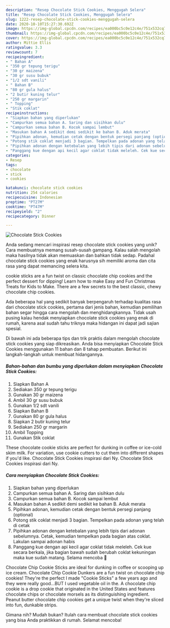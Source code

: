 ```yaml
---
description: "Resep Chocolate Stick Cookies, Menggugah Selera"
title: "Resep Chocolate Stick Cookies, Menggugah Selera"
slug: 1222-resep-chocolate-stick-cookies-menggugah-selera
date: 2020-10-10T15:27:30.692Z
image: https://img-global.cpcdn.com/recipes/ea000bc5c0e12c4e/751x532cq70/chocolate-stick-cookies-foto-resep-utama.jpg
thumbnail: https://img-global.cpcdn.com/recipes/ea000bc5c0e12c4e/751x532cq70/chocolate-stick-cookies-foto-resep-utama.jpg
cover: https://img-global.cpcdn.com/recipes/ea000bc5c0e12c4e/751x532cq70/chocolate-stick-cookies-foto-resep-utama.jpg
author: Mittie Ellis
ratingvalue: 3.3
reviewcount: 7
recipeingredient:
- " Bahan A"
- "350 gr tepung terigu"
- "30 gr maizena"
- "30 gr susu bubuk"
- "1/2 sdt vanili"
- " Bahan B"
- "80 gr gula halus"
- "2 butir kuning telur"
- "250 gr margarin"
- " Topping"
- "Stik coklat"
recipeinstructions:
- "Siapkan bahan yang diperlukan"
- "Campurkan semua bahan A. Saring dan sisihkan dulu"
- "Campurkan semua bahan B. Kocok sampai lembut"
- "Masukan bahan A sedikit demi sedikit ke bahan B. Aduk merata"
- "Pipihkan adonan, kemudian cetak dengan bentuk persegi panjang (optional)"
- "Potong stik coklat menjadi 3 bagian. Tempelkan pada adonan yang telah di cetak"
- "Pipihkan adonan dengan ketebalan yang lebih tipis dari adonan sebelumnya. Cetak, kemudian tempelkan pada bagian atas coklat. Lakulan sampai adonan habis"
- "Panggang kue dengan api kecil agar coklat tidak meleleh. Cek kue secara berkala, jika bagian bawah sudah berubah coklat kekuningan maka kue sudah matang. Selama mencoba 🐻"
categories:
- Resep
tags:
- chocolate
- stick
- cookies

katakunci: chocolate stick cookies 
nutrition: 254 calories
recipecuisine: Indonesian
preptime: "PT27M"
cooktime: "PT47M"
recipeyield: "2"
recipecategory: Dinner

---
```



![Chocolate Stick Cookies](https://img-global.cpcdn.com/recipes/ea000bc5c0e12c4e/751x532cq70/chocolate-stick-cookies-foto-resep-utama.jpg)

Anda sedang mencari inspirasi resep chocolate stick cookies yang unik? Cara membuatnya memang susah-susah gampang. Kalau salah mengolah maka hasilnya tidak akan memuaskan dan bahkan tidak sedap. Padahal chocolate stick cookies yang enak harusnya sih memiliki aroma dan cita rasa yang dapat memancing selera kita.

cookie sticks are a fun twist on classic chocolate chip cookies and the perfect dessert for dipping! Learn how to make Easy and Fun Christmas Treats for Kids to Make. There are a few secrets to the best classic, chewy chocolate chip cookies.

Ada beberapa hal yang sedikit banyak berpengaruh terhadap kualitas rasa dari chocolate stick cookies, pertama dari jenis bahan, kemudian pemilihan bahan segar hingga cara mengolah dan menghidangkannya. Tidak usah pusing kalau hendak menyiapkan chocolate stick cookies yang enak di rumah, karena asal sudah tahu triknya maka hidangan ini dapat jadi sajian spesial.


Di bawah ini ada beberapa tips dan trik praktis dalam mengolah chocolate stick cookies yang siap dikreasikan. Anda bisa menyiapkan Chocolate Stick Cookies menggunakan 11 bahan dan 8 tahap pembuatan. Berikut ini langkah-langkah untuk membuat hidangannya.

<!--inarticleads1-->

##### Bahan-bahan dan bumbu yang diperlukan dalam menyiapkan Chocolate Stick Cookies:

1. Siapkan  Bahan A
1. Sediakan 350 gr tepung terigu
1. Gunakan 30 gr maizena
1. Ambil 30 gr susu bubuk
1. Gunakan 1/2 sdt vanili
1. Siapkan  Bahan B
1. Gunakan 80 gr gula halus
1. Siapkan 2 butir kuning telur
1. Sediakan 250 gr margarin
1. Ambil  Topping
1. Gunakan Stik coklat


These chocolate cookie sticks are perfect for dunking in coffee or ice-cold skim milk. For variation, use cookie cutters to cut them into different shapes if you&#39;d like. Chocolate Stick Cookies inspirasi dari Ny. Chocolate Stick Cookies inspirasi dari Ny. 

<!--inarticleads2-->

##### Cara menyiapkan Chocolate Stick Cookies:

1. Siapkan bahan yang diperlukan
1. Campurkan semua bahan A. Saring dan sisihkan dulu
1. Campurkan semua bahan B. Kocok sampai lembut
1. Masukan bahan A sedikit demi sedikit ke bahan B. Aduk merata
1. Pipihkan adonan, kemudian cetak dengan bentuk persegi panjang (optional)
1. Potong stik coklat menjadi 3 bagian. Tempelkan pada adonan yang telah di cetak
1. Pipihkan adonan dengan ketebalan yang lebih tipis dari adonan sebelumnya. Cetak, kemudian tempelkan pada bagian atas coklat. Lakulan sampai adonan habis
1. Panggang kue dengan api kecil agar coklat tidak meleleh. Cek kue secara berkala, jika bagian bawah sudah berubah coklat kekuningan maka kue sudah matang. Selama mencoba 🐻


Chocolate Chip Cookie Sticks are ideal for dunking in coffee or scooping up ice cream. Chocolate Chip Cookie Dunkers are a fun twist on chocolate chip cookies! They&#39;re the perfect I made &#34;Cookie Sticks&#34; a few years ago and they were really good…BUT I used vegetable oil in the. A chocolate chip cookie is a drop cookie that originated in the United States and features chocolate chips or chocolate morsels as its distinguishing ingredient. Peanut butter chocolate chip cookies get a unique twist when they&#39;re sliced into fun, dunkable strips. 

Gimana nih? Mudah bukan? Itulah cara membuat chocolate stick cookies yang bisa Anda praktikkan di rumah. Selamat mencoba!
